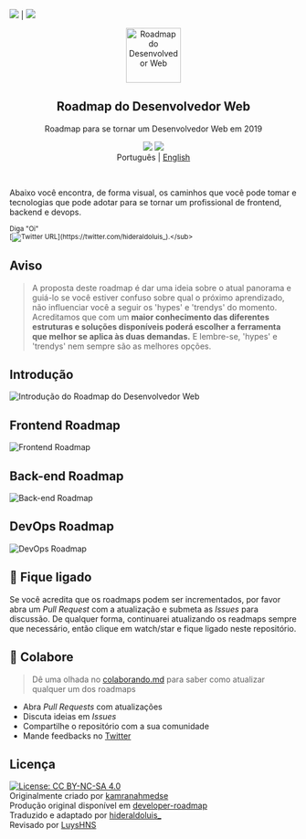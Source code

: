 <img src="https://img.shields.io/badge/Traduzido-100%25-green.svg"/> | <img src="https://img.shields.io/badge/Traduzido-25%25-red.svg"/>

<p align="center">
  <a href="https://github.com/hideraldus13/roadmap-do-desenvolvedor-web">
    <img src="https://i.imgur.com/Uid1O3A.png" alt="Roadmap do Desenvolvedor Web" width="96" height="96">
  </a>
  <h2 align="center">Roadmap do Desenvolvedor Web</h2>
  <p align="center">Roadmap para se tornar um Desenvolvedor Web em 2019</p>
  <p align="center">
    <a href="https://github.com/hideraldus13/roadmap-do-desenvolvedor-web#-introduction"><img src="https://img.shields.io/badge/Roadmap-2019-yellowgreen.svg"/></a>
    <a href="https://twitter.com/hideraldoluis_"><img src="https://img.shields.io/badge/Feedback-%40hideraldoluis__-blue.svg"/></a>
  <br>
  <span>Português</span> |
  <a href="https://github.com/kamranahmedse/developer-roadmap">English</a>
  </p>
  <br>
</p>

Abaixo você encontra, de forma visual, os caminhos que você pode tomar e tecnologias que pode adotar para se tornar um profissional de frontend, backend e devops. 

<sub>Diga "Oi" <br> 
[![Twitter URL](https://img.shields.io/twitter/url/https/twitter.com/https://twitter.com/hideraldoluis_.svg?style=social&label=Follow%20%40https://twitter.com/hideraldoluis_)](https://twitter.com/hideraldoluis_).</sub>

## Aviso
> A proposta deste roadmap é dar uma ideia sobre o atual panorama e guiá-lo se você estiver confuso sobre qual o próximo aprendizado, não influenciar você a seguir os 'hypes' e 'trendys' do momento. Acreditamos que com um <b>maior conhecimento das diferentes estruturas e soluções disponíveis poderá escolher a ferramenta que melhor se aplica às duas demandas.</b> E lembre-se, 'hypes' e 'trendys' nem sempre são as melhores opções. 

## Introdução

![Introdução do Roadmap do Desenvolvedor Web](./images/intro.png)

## Frontend Roadmap

![Frontend Roadmap](./images/frontend.png)

## Back-end Roadmap

![Back-end Roadmap](./images/backend.png)

## DevOps Roadmap

![DevOps Roadmap](./images/devops.png)

## 🚦 Fique ligado

Se você acredita que os roadmaps podem ser incrementados, por favor abra um <i>Pull Request</i> com a atualização e submeta as <i>Issues</i> para discussão. De qualquer forma, continuarei atualizando os readmaps sempre que necessário, então clique em watch/star e fique ligado neste repositório. 

## 🙌 Colabore

> Dê uma olhada no [colaborando.md](./colaborando.md) para saber como atualizar qualquer um dos roadmaps

- Abra <i>Pull Requests</i> com atualizações
- Discuta ideias em <i>Issues</i>
- Compartilhe o repositório com a sua comunidade
- Mande feedbacks no [Twitter](https://twitter.com/hideraldoluis_)

## Licença

[![License: CC BY-NC-SA 4.0](https://img.shields.io/badge/License-CC%20BY--NC--SA%204.0-lightgrey.svg)](https://creativecommons.org/licenses/by-nc-sa/4.0/) <br>
Originalmente criado por [kamranahmedse](https://twitter.com/kamranahmedse) <br>
Produção original disponível em [developer-roadmap](https://github.com/kamranahmedse/developer-roadmap) <br>
Traduzido e adaptado por [hideraldoluis_](https://twitter.com/hideraldoluis_) <br>
Revisado por [LuysHNS](https://twitter.com/LuysHNS)
